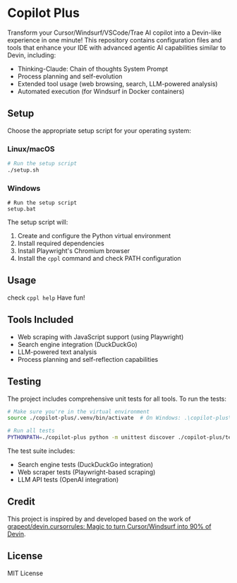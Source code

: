# Copilot Plus

Transform your Cursor/Windsurf/VSCode/Trae AI copilot into a Devin-like experience in one minute! This repository contains configuration files and tools that enhance your IDE with advanced agentic AI capabilities similar to Devin, including:

- Thinking-Claude: Chain of thoughts System Prompt
- Process planning and self-evolution
- Extended tool usage (web browsing, search, LLM-powered analysis)
- Automated execution (for Windsurf in Docker containers)

## Setup

Choose the appropriate setup script for your operating system:

### Linux/macOS
```bash
# Run the setup script
./setup.sh
```

### Windows
```batch
# Run the setup script
setup.bat
```

The setup script will:
1. Create and configure the Python virtual environment
2. Install required dependencies
3. Install Playwright's Chromium browser
4. Install the `cppl` command and check PATH configuration

## Usage
check `cppl help`
Have fun!

## Tools Included

- Web scraping with JavaScript support (using Playwright)
- Search engine integration (DuckDuckGo)
- LLM-powered text analysis
- Process planning and self-reflection capabilities

## Testing

The project includes comprehensive unit tests for all tools. To run the tests:

```bash
# Make sure you're in the virtual environment
source ./copilot-plus/.venv/bin/activate  # On Windows: .\copilot-plus\.venv\Scripts\activate

# Run all tests
PYTHONPATH=./copilot-plus python -m unittest discover ./copilot-plus/tests/
```

The test suite includes:
- Search engine tests (DuckDuckGo integration)
- Web scraper tests (Playwright-based scraping)
- LLM API tests (OpenAI integration)

## Credit
This project is inspired by and developed based on the work of [grapeot/devin.cursorrules: Magic to turn Cursor/Windsurf into 90% of Devin](https://github.com/grapeot/devin.cursorrules).

## License

MIT License

